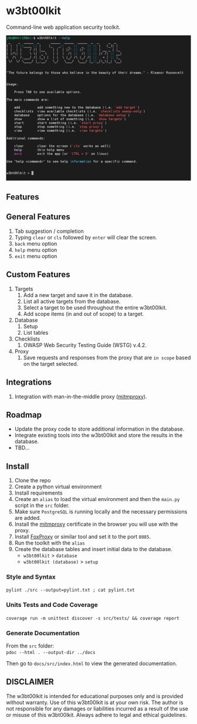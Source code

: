 # w3bt00lkit
Command-line web application security toolkit.  

![w3bt00lkit](w3bt00lkit.png)

## Features

## General Features

1. Tab suggestion / completion  
2. Typing `clear` or `cls` followed by `enter` will clear the screen.
3. `back` menu option
4. `help` menu option
5. `exit` menu option

## Custom Features

1. Targets
    1. Add a new target and save it in the database.
    2. List all active targets from the database.
    3. Select a target to be used throughout the entire w3bt00lkit.
    4. Add scope items (in and out of scope) to a target.
2. Database
    1. Setup
    2. List tables
3. Checklists
    1. OWASP Web Security Testing Guide (WSTG) v.4.2.
4. Proxy
    1. Save requests and responses from the proxy that are `in scope` based on the target selected.

## Integrations

1. Integration with man-in-the-middle proxy ([mitmproxy](https://github.com/mitmproxy/mitmproxy)).  

## Roadmap

- Update the proxy code to store additional information in the database.
- Integrate existing tools into the w3bt00lkit and store the results in the database.
- TBD...

## Install

1. Clone the repo
2. Create a python virtual environment
3. Install requirements
4. Create an `alias` to load the virtual environment and then the `main.py` script in the `src` folder.
5. Make sure `PostgreSQL` is running locally and the necessary permissions are added.
6. Install the [mitmproxy](https://docs.mitmproxy.org/stable/concepts-certificates/) certificate in the browser you will use with the proxy.
7. Install [FoxProxy](https://getfoxyproxy.org/) or similar tool and set it to the port `8085`.
8. Run the toolkit with the `alias`
9. Create the database tables and insert initial data to the database.
    - `w3bt00lkit` > `database`
    - `w3bt00lkit (database)` > `setup`

### Style and Syntax  
`pylint ./src --output=pylint.txt ; cat pylint.txt`  

### Units Tests and Code Coverage  
`coverage run -m unittest discover -s src/tests/ && coverage report`  

### Generate Documentation  
From the `src` folder:  
`pdoc --html . --output-dir ../docs`  

Then go to `docs/src/index.html` to view the generated documentation.  

## DISCLAIMER

The w3bt00lkit is intended for educational purposes only and is provided without warranty. Use of this w3bt00lkit is at your own risk. The author is not responsible for any damages or liabilities incurred as a result of the use or misuse of this w3bt00lkit. Always adhere to legal and ethical guidelines.
